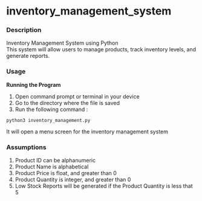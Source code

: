 # inventory_management_system


### Description
Inventory Management System using Python <br />
This system will allow users to manage products, track inventory levels, and generate reports. 


### Usage
**Running the Program**

1. Open command prompt or terminal in your device 
2. Go to the directory where the file is saved
3. Run the following command :
```
python3 inventory_management.py
```
It will open a menu screen for the inventory management system

### Assumptions
1. Product ID can be alphanumeric
2. Product Name is alphabetical
3. Product Price is float, and greater than 0
4. Product Quantity is integer, and greater than 0
5. Low Stock Reports will be generated if the Product Quantity is less that 5


